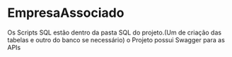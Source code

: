 # EmpresaAssociado

Os Scripts SQL estão dentro da pasta SQL do projeto.(Um de criação das tabelas e outro do banco se necessário)
o Projeto possui Swagger para as APIs
